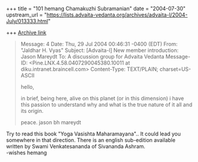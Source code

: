 +++
title = "101 hemang Chamakuzhi Subramanian"
date = "2004-07-30"
upstream_url = "https://lists.advaita-vedanta.org/archives/advaita-l/2004-July/013333.html"

+++
[Archive link](https://lists.advaita-vedanta.org/archives/advaita-l/2004-July/013333.html)


> 
>Message: 4 
>Date: Thu, 29 Jul 2004 00:46:31 -0400 (EDT) 
> From: "Jaldhar H. Vyas" <jaldhar at braincells.com> 
>Subject: [Advaita-l] New member introduction: Jason Mareydt 
>To: A discussion group for Advaita Vedanta 
> 	<advaita-l at lists.advaita-vedanta.org> 
>Message-ID: 
> 	<Pine.LNX.4.58.0407290045380.10011 at diku.intranet.braincell.com> 
>Content-Type: TEXT/PLAIN; charset=US-ASCII 
> 
>hello, 
> 
>in brief, being here, alive on this planet (or in this 
>dimension) i have this passion to understand why and 
>what is the true nature of it all and its origin. 
> 
>peace. 
>jason bh mareydt 
> 
> 
 Try to read this book "Yoga Vasishta Maharamayana".. It could lead you 
somewhere in that direction. There is an english sub-edition available written 
by Swami Venkatesananda of Sivananda Ashram.  
-wishes 
hemang 

